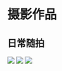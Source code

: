 # 摄影作品

## 日常随拍

<div class="album-wrap">
    <img src="/pics/road/1.jpg" class="medium-zoom-image"/>
    <img src="/pics/road/2.jpg" class="medium-zoom-image"/>
    <img src="/pics/road/3.jpg" class="medium-zoom-image"/>
</div>